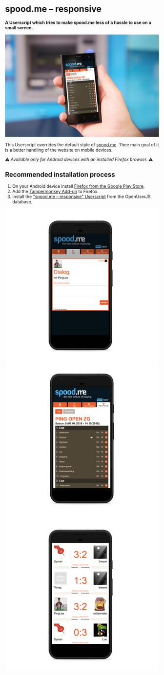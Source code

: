 # spood.me – responsive

**A Userscript which tries to make spood.me less of a hassle to use on a small screen.**


![Mockup of responsive Website](img/mockup.jpg)

This Userscript overrides the default style of [spood.me](http://spood.me). Thee main goal of it is a better handling of the website on mobile devices. 

:warning: *Available only for Android devices with an installed Firefox browser.* :warning:

## Recommended installation process
1. On your Android device install [Firefox from the Google Play Store](https://play.google.com/store/apps/details?id=org.mozilla.firefox). 
2. Add the [Tampermonkey Add-on](https://addons.mozilla.org/firefox/addon/tampermonkey/) to Firefox.
3. Install the ["spood.me – responsive" Userscript](https://openuserjs.org/scripts/theyve/spood.me_-_responsive) from the OpenUserJS database.



![Messages on spood.me](img/screenshot-dialog.png)
![Championship overview on spood.me](img/screenshot-rangliste.png)
![Championship protocol on spood.me](img/screenshot-protokoll.png)
